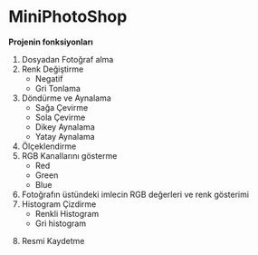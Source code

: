 # MiniPhotoShop

**Projenin fonksiyonları**
1. Dosyadan Fotoğraf alma
2. Renk Değiştirme
   - Negatif
   - Gri Tonlama
 3. Döndürme ve Aynalama
    - Sağa Çevirme
    - Sola Çevirme
    - Dikey Aynalama
    - Yatay Aynalama
 4. Ölçeklendirme
 5. RGB Kanallarını gösterme
    - Red
    - Green
    - Blue
 6. Fotoğrafın üstündeki imlecin RGB değerleri ve renk gösterimi
 7. Histogram Çizdirme
    - Renkli Histogram
    - Gri histogram
 8) Resmi Kaydetme
 
